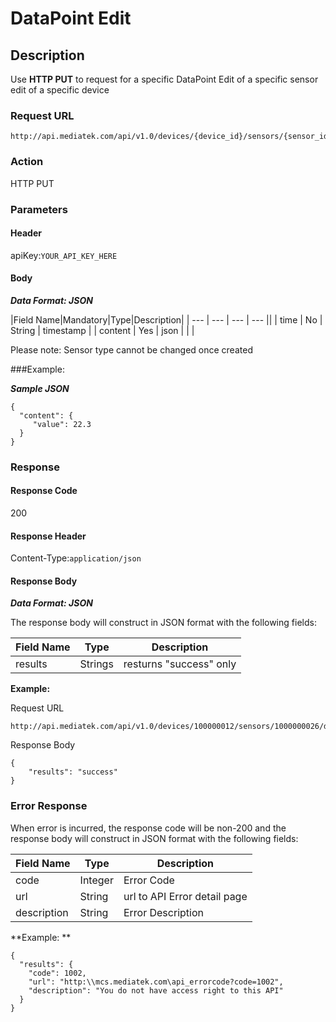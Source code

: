 # DataPoint Edit

## Description

Use **HTTP PUT** to request for a specific DataPoint Edit of a specific sensor edit of a specific device


### Request URL

```
http://api.mediatek.com/api/v1.0/devices/{device_id}/sensors/{sensor_id}/datapoints/{datapoint_id}
```

### Action
HTTP PUT

### Parameters

#### Header

apiKey:`YOUR_API_KEY_HERE`

#### Body

***Data Format: JSON***

|Field Name|Mandatory|Type|Description|
| --- | --- | --- | --- ||
| time | No | String | timestamp |
| content | Yes | json |  | |

Please note: Sensor type cannot be changed once created

###Example:

***Sample JSON***

```
{
  "content": {
     "value": 22.3
  }
}
```

### Response

#### Response Code
200

#### Response Header

Content-Type:`application/json`

#### Response Body

***Data Format: JSON***

The response body will construct in JSON format with the following fields:

| Field Name | Type | Description |
| --- | --- | --- |
| results | Strings | resturns "success" only|

**Example:**

Request URL
```
http://api.mediatek.com/api/v1.0/devices/100000012/sensors/1000000026/datapoints/10000000261410231119907
```

Response Body

```
{
    "results": "success"
}
```

### Error Response

When error is incurred, the response code will be non-200 and the response body will construct in JSON format with the following fields:

| Field Name | Type |Description|
| --- | --- | --- |
| code | Integer | Error Code |
| url | String | url to API Error detail page |
| description | String | Error Description |

**Example: **
```
{
  "results": {
    "code": 1002,
    "url": "http:\\mcs.mediatek.com\api_errorcode?code=1002",
    "description": "You do not have access right to this API"
  }
}
```
